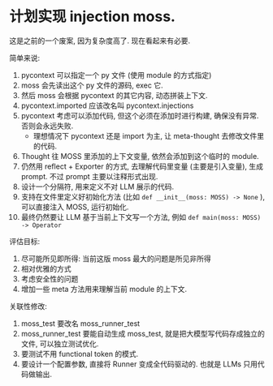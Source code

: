 # 计划实现 injection moss. 

这是之前的一个废案, 因为复杂度高了. 现在看起来有必要. 

简单来说: 

1. pycontext 可以指定一个 py 文件 (使用 module 的方式指定)
2. moss 会先读出这个 py 文件的源码, exec 它.
3. 然后 moss 会根据 pycontext 的其它内容, 动态拼装上下文. 
4. pycontext.imported 应该改名叫 pycontext.injections
5. pycontext 考虑可以添加代码, 但这个必须在添加时进行构建, 确保没有异常. 否则会永远失败. 
    - 理想情况下 pycontext 还是 import 为主, 让 meta-thought 去修改文件里的代码. 
6. Thought 往 MOSS 里添加的上下文变量, 依然会添加到这个临时的 module. 
7. 仍然用 reflect + Exporter 的方式, 去理解代码里变量 (主要是引入变量), 生成 prompt. 不过 prompt 主要以注释形式出现. 
8. 设计一个分隔符, 用来定义不对 LLM 展示的代码. 
9. 支持在文件里定义好初始化方法 (比如 `def __init__(moss: MOSS) -> None` ), 可以直接注入 MOSS, 运行初始化.  
10. 最终仍然要让 LLM 基于当前上下文写一个方法, 例如 `def main(moss: MOSS) -> Operator`

评估目标: 
1. 尽可能所见即所得: 当前这版 moss 最大的问题是所见非所得
2. 相对优雅的方式
3. 考虑安全性的问题
4. 增加一些 meta 方法用来理解当前 module 的上下文. 

关联性修改: 

1. moss_test 要改名 moss_runner_test
2. moss_runner_test 要能自动生成 moss_test, 就是把大模型写代码存成独立的文件, 可以独立测试优化. 
3. 要测试不用 functional token 的模式. 
4. 要设计一个配置参数, 直接将 Runner 变成全代码驱动的. 也就是 LLMs 只用代码做输出. 